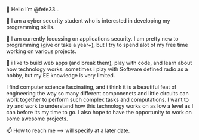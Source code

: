 
👋 Hello I’m @fefe33...

👀   I am a cyber security student who is interested in developing my programming skills.

🌱   I am currently focussing on applications security. I am pretty new to programming (give or take a year+), but I try to spend alot of my free time working on various projects.

💞️   i like to build web apps (and break them), play with code, and learn about how technology works. sometimes i play with Software defined radio as a hobby, but my EE knowledge is very limited.

I find computer science fascinating, and i think it is a beautiful feat of engineering the way so many different componenets and little circuits can work together to perform such complex tasks and computations. I want to try and work to understand how this technology works on as low a level as I can before its my time to go. I also hope to have the opportunity to work on some awesome projects.

📫 How to reach me --> will specify at a later date.
    

<!---
fefe33/fefe33 is a ✨ special ✨ repository because its `README.md` (this file) appears on your GitHub profile.
You can click the Preview link to take a look at your changes.
--->
